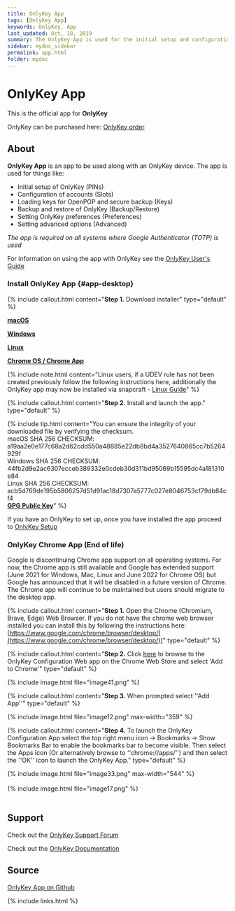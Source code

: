 ```yaml
---
title: OnlyKey App
tags: [OnlyKey App]
keywords: OnlyKey, App
last_updated: Oct, 18, 2019
summary: The OnlyKey App is used for the initial setup and configuration of OnlyKey. Supported on Windows, macOS, and Linux.
sidebar: mydoc_sidebar
permalink: app.html
folder: mydoc
---
```


# OnlyKey App

This is the official app for **OnlyKey**

OnlyKey can be purchased here: [OnlyKey order](http://www.crp.to/p/)

## About

**OnlyKey App** is an app to be used along with an OnlyKey device. The app is used for things like:

- Initial setup of OnlyKey (PINs)
- Configuration of accounts (Slots)
- Loading keys for OpenPGP and secure backup (Keys)
- Backup and restore of OnlyKey (Backup/Restore)
- Setting OnlyKey preferences (Preferences)
- Setting advanced options (Advanced)

*The app is required on all systems where Google Authenticator (TOTP) is used*

For information on using the app with OnlyKey see the [OnlyKey User's Guide](https://docs.crp.to/usersguide.html)

### Install OnlyKey App {#app-desktop}

{% include callout.html content="**Step 1.** Download installer" type="default" %}

[<i class="fa fa-apple fa-2x"></i> **macOS**](https://github.com/trustcrypto/OnlyKey-App/releases/download/v5.3.0/OnlyKey.App.5.3.0.dmg)

[<i class="fa fa-windows fa-2x"></i> **Windows**](https://github.com/trustcrypto/OnlyKey-App/releases/download/v5.3.0/OnlyKey_5.3.0.exe)

[<i class="fa fa-linux fa-2x"></i> **Linux**](https://github.com/trustcrypto/OnlyKey-App/releases/download/v5.3.0/OnlyKey_5.3.0_amd64.deb)

[<i class="fa fa-chrome fa-2x"></i> **Chrome OS / Chrome App**](https://docs.crp.to/app.html#onlykey-chrome-app-end-of-life)

{% include note.html content="Linux users, if a UDEV rule has not been created previously follow the following instructions here, additionally the OnlyKey app may now be installed via snapcraft - [Linux Guide](https://docs.crp.to/linux.html)" %}

{% include callout.html content="**Step 2.** Install and launch the app." type="default" %}

{% include tip.html content="You can ensure the integrity of your downloaded file by verifying the checksum. <br>macOS SHA 256 CHECKSUM: a19aa2e0e177c68a2d62cdd550a48885e22db8bd4a3527640865cc7b5264929f<br>Windows SHA 256 CHECKSUM: 44fb2d9e2ac6307ecceb389332e0cdeb30d311bd95069b15595dc4a181310e84<br>Linux SHA 256 CHECKSUM: acb5d769de195b5806257d51d91ac18d7307a5777c027e8046753cf79db84cf4<br> [ **GPG Public Key**](https://github.com/trustcrypto/OnlyKey-App/releases/download/v5.3.0/CryptoTrust_LLC_pub.asc)" %}

If you have an OnlyKey to set up, once you have installed the app proceed to [OnlyKey Setup](https://docs.crp.to/usersguide.html#onlykey-setup)

### OnlyKey Chrome App (End of life)

Google is discontinuing Chrome app support on all operating systems. For now, the Chrome app is still available and Google has extended support (June 2021 for Windows, Mac, Linux and June 2022 for Chrome OS) but Google has announced that it will be disabled in a future version of Chrome. The Chrome app will continue to be maintained but users should migrate to the desktop app.

{% include callout.html content="**Step 1.** Open the Chrome (Chromium, Brave, Edge) Web Browser. If you do not have the chrome web browser installed you can install this by following the instructions here: [https://www.google.com/chrome/browser/desktop/](https://www.google.com/chrome/browser/desktop/))" type="default" %}

{% include callout.html content="**Step 2.** Click [here](https://chrome.google.com/webstore/detail/onlykey-configuration/adafilbceehejjehoccladhbkgbjmica) to browse to the OnlyKey Configuration Web app on the Chrome Web Store and select 'Add to Chrome'" type="default" %}

{% include image.html file="image41.png" %}

{% include callout.html content="**Step 3.** When prompted select ''Add App''" type="default" %}

{% include image.html file="image12.png" max-width="359" %}

{% include callout.html content="**Step 4.** To launch the OnlyKey Configuration App select the top right menu icon -> Bookmarks -> Show Bookmarks Bar to enable the bookmarks bar to become visible. Then select the Apps icon (Or alternatively browse to ''chrome://apps/'') and then select the ''OK'' icon to launch the OnlyKey App." type="default" %}

{% include image.html file="image33.png" max-width="544" %}
<br>
<br>
{% include image.html file="image17.png" %}
<br>
<br>


## Support

Check out the [OnlyKey Support Forum](https://forum.onlykey.io)

Check out the [OnlyKey Documentation](https://docs.crp.to)

## Source

[OnlyKey App on Github](https://github.com/trustcrypto/OnlyKey-App)


{% include links.html %}

